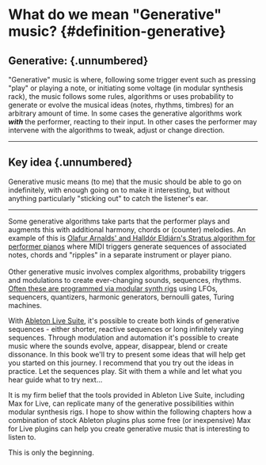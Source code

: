 # What do we mean "Generative" music? {#definition-generative}

## Generative: {.unnumbered}

"Generative" music is where, following some trigger event such as pressing
"play" or playing a note, or initiating some voltage (in modular synthesis
rack), the music follows some rules, algorithms or uses probability to generate
or evolve the musical ideas (notes, rhythms, timbres) for an arbitrary amount of
time. In some cases the generative algorithms work ***with*** the performer,
reacting to their input. In other cases the performer may intervene with the
algorithms to tweak, adjust or change direction.

------------------------------------------------------------------------

## Key idea {.unnumbered}

Generative music means (to me) that the music should be able to go on
indefinitely, with enough going on to make it interesting, but without anything
particularly "sticking out" to catch the listener's ear.

------------------------------------------------------------------------

Some generative algorithms take parts that the performer plays and augments this
with additional harmony, chords or (counter) melodies. An example of this is
[Olafur Arnalds' and Halldór Eldjárn's Stratus algorithm for performer
pianos](https://www.youtube.com/watch?v=ktxkEBT5CB0) where MIDI triggers
generate sequences of associated notes, chords and "ripples" in a separate
instrument or player piano.\
\
Other generative music involves complex algorithms, probability triggers and
modulations to create ever-changing sounds, sequences, rhythms. [Often these are
programmed via modular synth rigs](https://www.youtube.com/watch?v=uNz1XfVfJak)
using LFOs, sequencers, quantizers, harmonic generators, bernoulli gates, Turing
machines.

With [Ableton Live Suite](https://www.ableton.com/en/live/), it's possible to
create both kinds of generative sequences - either shorter, reactive sequences
or long infinitely varying sequences. Through modulation and automation it's
possible to create music where the sounds evolve, appear, disappear, blend or
create dissonance. In this book we'll try to present some ideas that will help
get you started on this journey. I recommend that you try out the ideas in
practice. Let the sequences play. Sit with them a while and let what you hear
guide what to try next...

It is my firm belief that the tools provided in Ableton Live Suite, including
Max for Live, can replicate many of the generative possibilities within modular
synthesis rigs. I hope to show within the following chapters how a combination
of stock Ableton plugins plus some free (or inexpensive) Max for Live plugins
can help you create generative music that is interesting to listen to.

This is only the beginning.
